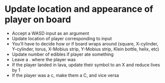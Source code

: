 # Update location and appearance of player on board #

* Accept a WASD input as an argument
* Update location of player corresponding to input
* You'll have to decide how or if board wraps around (square, X-cylinder, Y-cylinder, torus, X-Mobius strip, Y-Mobius strip, Klein bottle, helix, etc)
* Update number of edibles if player ate something
* Leave a . where the player was
* If the player landed in lava, update their symbol to an X and reduce lives by 1
* If the player was a c, make them a C, and vice versa